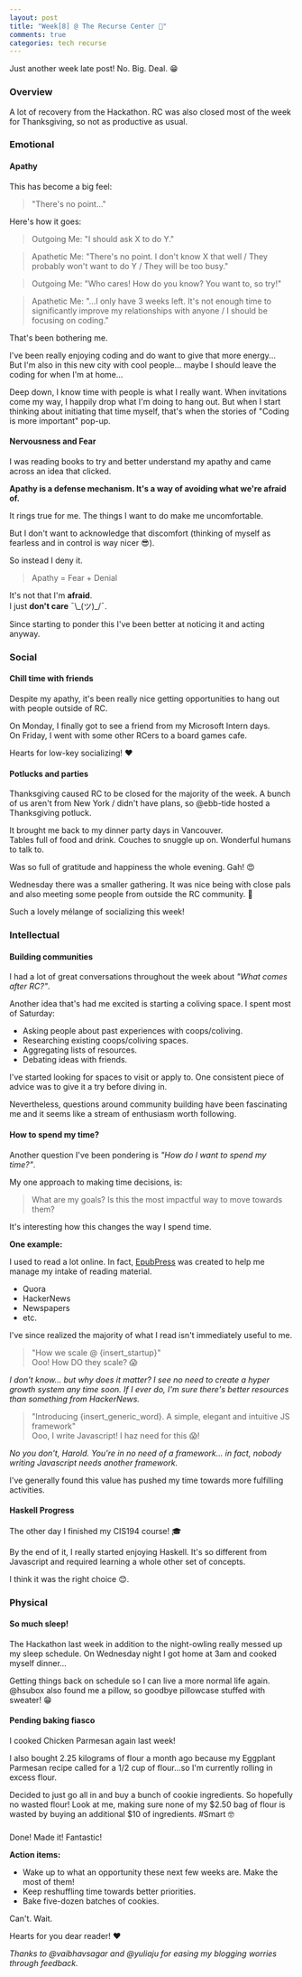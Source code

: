 ```yaml
---
layout: post
title: "Week[8] @ The Recurse Center 🦃"
comments: true
categories: tech recurse
---
```


Just another week late post! No. Big. Deal. 😁

### Overview

A lot of recovery from the Hackathon. RC was also closed most of the week for Thanksgiving, so not as productive as usual.

### Emotional

#### **Apathy**

This has become a big feel:

> "There's no point..."

Here's how it goes:

> Outgoing Me: "I should ask X to do Y."

> Apathetic Me: "There's no point. I don't know X that well / They probably won't want to do Y / They will be too busy."

> Outgoing Me: "Who cares! How do you know? You want to, so try!"

> Apathetic Me: "...I only have 3 weeks left. It's not enough time to significantly improve my relationships with anyone / I should be focusing on coding."

That's been bothering me.

I've been really enjoying coding and do want to give that more energy...  
But I'm also in this new city with cool people... maybe I should leave the coding for when I'm at home...

Deep down, I know time with people is what I really want. When invitations come my way, I happily drop what I'm doing to hang out.
But when I start thinking about initiating that time myself, that's when the stories of "Coding is more important" pop-up.

#### **Nervousness and Fear**

I was reading books to try and better understand my apathy and came across an idea that clicked.

**Apathy is a defense mechanism. It's a way of avoiding what we're afraid of.**

It rings true for me. The things I want to do make me uncomfortable.

But I don't want to acknowledge that discomfort (thinking of myself as fearless and in control is way nicer 😎).

So instead I deny it.

> Apathy = Fear + Denial

It's not that I'm **afraid**.  
I just **don't care**  ¯\\\_(ツ)\_/¯.

Since starting to ponder this I've been better at noticing it and acting anyway.

### Social

#### **Chill time with friends**

Despite my apathy, it's been really nice getting opportunities to hang out with people outside of RC.

On Monday, I finally got to see a friend from my Microsoft Intern days.  
On Friday, I went with some other RCers to a board games cafe.  

Hearts for low-key socializing! ❤️

#### **Potlucks and parties**

Thanksgiving caused RC to be closed for the majority of the week. A bunch of us aren't from New York / didn't have plans, so @ebb-tide hosted a Thanksgiving potluck.

It brought me back to my dinner party days in Vancouver.  
Tables full of food and drink. Couches to snuggle up on. Wonderful humans to talk to.

Was so full of gratitude and happiness the whole evening. Gah! 😍

Wednesday there was a smaller gathering. It was nice being with close pals and also meeting some people from outside the RC community. 🙂

Such a lovely mélange of socializing this week!

### Intellectual

#### **Building communities**

I had a lot of great conversations throughout the week about *"What comes after RC?"*.

Another idea that's had me excited is starting a coliving space. I spent most of Saturday:

- Asking people about past experiences with coops/coliving.
- Researching existing coops/coliving spaces.
- Aggregating lists of resources.
- Debating ideas with friends.

I've started looking for spaces to visit or apply to. One consistent piece of advice was to give it a try before diving in.

Nevertheless, questions around community building have been fascinating me and it seems like a stream of enthusiasm worth following.

#### **How to spend my time?**

Another question I've been pondering is *"How do I want to spend my time?"*.

My one approach to making time decisions, is:

> What are my goals? Is this the most impactful way to move towards them?

It's interesting how this changes the way I spend time.

**One example:**

I used to read a lot online. In fact, [EpubPress](https://epub.press) was created to help me manage my intake of reading material.

- Quora
- HackerNews
- Newspapers
- etc.

I've since realized the majority of what I read isn't immediately useful to me.

> "How we scale @ {insert_startup}"  
> Ooo! How DO they scale? 😱

*I don't know... but why does it matter? I see no need to create a hyper growth system any time soon. If I ever do, I'm sure there's better resources than something from HackerNews.*

> "Introducing {insert_generic_word}. A simple, elegant and intuitive JS framework"  
> Ooo, I write Javascript! I haz need for this 😱!

*No you don't, Harold. You're in no need of a framework... in fact, nobody writing Javascript needs another framework.*

I've generally found this value has pushed my time towards more fulfilling activities.

#### **Haskell Progress**

The other day I finished my CIS194 course! 🎓

By the end of it, I really started enjoying Haskell. It's so different from Javascript and required learning a whole other set of concepts.

I think it was the right choice 😊.

### Physical

#### **So much sleep!**

The Hackathon last week in addition to the night-owling really messed up my sleep schedule. On Wednesday night I got home at 3am and cooked myself dinner...

Getting things back on schedule so I can live a more normal life again. @hsubox also found me a pillow, so goodbye pillowcase stuffed with sweater! 😁

#### **Pending baking fiasco**

I cooked Chicken Parmesan again last week!

I also bought 2.25 kilograms of flour a month ago because my Eggplant Parmesan recipe called for a 1/2 cup of flour...so I'm currently rolling in excess flour.

Decided to just go all in and buy a bunch of cookie ingredients. So hopefully no wasted flour! Look at me, making sure none of my $2.50 bag of flour is wasted by buying an additional $10 of ingredients. #Smart 🤓

### </End>

Done! Made it! Fantastic!

**Action items:**  
- Wake up to what an opportunity these next few weeks are. Make the most of them!
- Keep reshuffling time towards better priorities.
- Bake five-dozen batches of cookies.

Can't. Wait.

Hearts for you dear reader! ❤️

*Thanks to @vaibhavsagar and @yuliaju for easing my blogging worries through feedback.*
